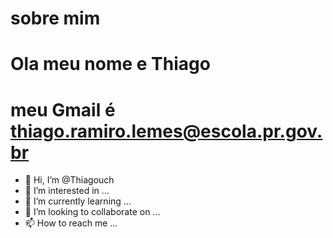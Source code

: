 # sobre mim
# Ola meu nome e Thiago
# meu Gmail é thiago.ramiro.lemes@escola.pr.gov.br
- 👋 Hi, I’m @Thiagouch
- 👀 I’m interested in ...
- 🌱 I’m currently learning ...
- 💞️ I’m looking to collaborate on ...
- 📫 How to reach me ...

<!---
Thiagouch/Thiagouch is a ✨ special ✨ repository because its `README.md` (this file) appears on your GitHub profile.
You can click the Preview link to take a look at your changes.
--->
